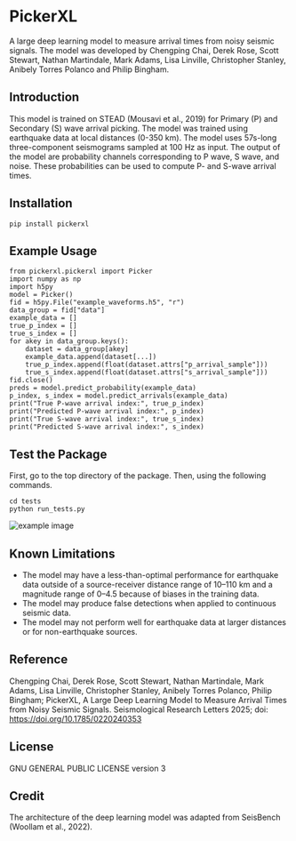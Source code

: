 # PickerXL

A large deep learning model to measure arrival times from noisy seismic signals. The model was developed by Chengping Chai, Derek Rose, Scott Stewart, Nathan Martindale, Mark Adams, Lisa Linville, Christopher Stanley, Anibely Torres Polanco and Philip Bingham.


## Introduction

This model is trained on STEAD (Mousavi et al., 2019) for Primary (P) and Secondary (S) wave arrival picking. The model was trained using earthquake data at local distances (0-350 km). The model uses 57s-long three-component seismograms sampled at 100 Hz as input. The output of the model are probability channels corresponding to P wave, S wave, and noise. These probabilities can be used to compute P- and S-wave arrival times.

## Installation

```
pip install pickerxl
```

## Example Usage

```
from pickerxl.pickerxl import Picker
import numpy as np
import h5py
model = Picker()
fid = h5py.File("example_waveforms.h5", "r")
data_group = fid["data"]
example_data = []
true_p_index = []
true_s_index = []
for akey in data_group.keys():
    dataset = data_group[akey]
    example_data.append(dataset[...])
    true_p_index.append(float(dataset.attrs["p_arrival_sample"]))
    true_s_index.append(float(dataset.attrs["s_arrival_sample"]))
fid.close()
preds = model.predict_probability(example_data)
p_index, s_index = model.predict_arrivals(example_data)
print("True P-wave arrival index:", true_p_index)
print("Predicted P-wave arrival index:", p_index)
print("True S-wave arrival index:", true_s_index)
print("Predicted S-wave arrival index:", s_index)
```

## Test the Package

First, go to the top directory of the package. Then, using the following commands.

```
cd tests
python run_tests.py
```

![example image](images/example_waveform_2.png)


## Known Limitations

* The model may have a less-than-optimal performance for earthquake data outside of a source-receiver distance
range of 10–110 km and a magnitude range of 0–4.5 because of biases in the training data.
* The model may produce false detections when applied to continuous seismic data.
* The model may not perform well for earthquake data at larger distances or for non-earthquake sources.

## Reference

Chengping Chai, Derek Rose, Scott Stewart, Nathan Martindale, Mark Adams, Lisa Linville, Christopher Stanley, Anibely Torres Polanco, Philip Bingham; PickerXL, A Large Deep Learning Model to Measure Arrival Times from Noisy Seismic Signals. Seismological Research Letters 2025; doi: https://doi.org/10.1785/0220240353

## License

GNU GENERAL PUBLIC LICENSE version 3

## Credit

The architecture of the deep learning model was adapted from SeisBench (Woollam et al., 2022).
